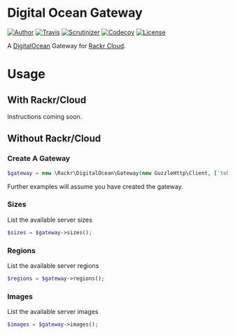 # Digital Ocean Gateway

[![Author](http://img.shields.io/badge/author-@clarkeash-blue.svg?style=flat-square)](https://twitter.com/clarkeash)
[![Travis](https://img.shields.io/travis/rackr/digitalocean.svg?style=flat-square)](https://travis-ci.org/rackr/digitalocean)
[![Scrutinizer](https://img.shields.io/scrutinizer/g/rackr/digitalocean.svg?style=flat-square)](https://scrutinizer-ci.com/g/rackr/digitalocean)
[![Codecov](https://img.shields.io/codecov/c/github/rackr/digitalocean.svg?style=flat-square)](https://codecov.io/github/rackr/digitalocean)
[![License](https://img.shields.io/packagist/l/rackr/digitalocean.svg?style=flat-square)](https://github.com/rackr/digitalocean/blob/master/LICENSE)

A [DigitalOcean](https://www.digitalocean.com) Gateway for [Rackr Cloud](https://github.com/rackr/cloud).

# Usage

## With Rackr/Cloud

Instructions coming soon.

## Without Rackr/Cloud

### Create A Gateway

```php
$gateway = new \Rackr\DigitalOcean\Gateway(new GuzzleHttp\Client, ['token' => 'YOUR_TOKEN']);
```

Further examples will assume you have created the gateway.

### Sizes

List the available server sizes

```php
$sizes = $gateway->sizes();
```

### Regions

List the available server regions

```php
$regions = $gateway->regions();
```

### Images

List the available server images

```php
$images = $gateway->images();
```
